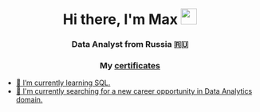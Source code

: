 <h1 align="center">Hi there, I'm Max</a> 
<img src="https://github.com/blackcater/blackcater/raw/main/images/Hi.gif" height="32"/></h1>
<h3 align="center">Data Analyst from Russia 🇷🇺</h3>
<h3 align="center">My <a href="https://github.com/MaksimRodionov/data-analyst-projects" target="_blank"> certificates </h3>

- 🌱 I’m currently learning SQL.
- 🔭 I'm currently searching for a new career opportunity in Data Analytics domain.
<!--
**MaksimRodionov/MaksimRodionov** is a ✨ _special_ ✨ repository because its `README.md` (this file) appears on your GitHub profile.

Here are some ideas to get you started:



- 👯 I’m looking to collaborate on ...
- 🤔 I’m looking for help with ...
- 💬 Ask me about ...
- 📫 How to reach me: ...
- 😄 Pronouns: ...
- ⚡ Fun fact: ...
-->
